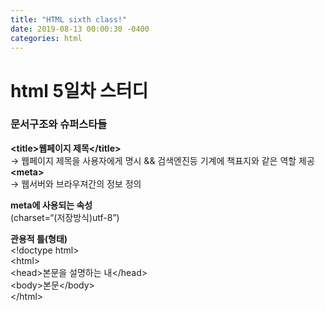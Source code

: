 ```yaml
---
title: "HTML sixth class!"
date: 2019-08-13 00:00:30 -0400
categories: html
---
```

<h1>html 5일차 스터디</h1>
<h3>문서구조와 슈퍼스타들</h3>
<p><strong>&#60title&#62웹페이지 제목&#60/title&#62</strong><br>
-> 웹페이지 제목을 사용자에게 명시 && 검색엔진등 기계에 책표지와 같은 역할 제공<br>
<strong>&#60meta&#62</strong><br>
-> 웹서버와 브라우져간의 정보 정의</p>
<p><strong>meta에 사용되는 속성</strong><br>
(charset=“(저장방식)utf-8”)</p>
<p><strong>관용적 틀(형태)</strong><br>
&#60!doctype html&#62<br>
&#60html&#62<br>
&#60head&#62본문을 설명하는 내&#60/head&#62<br>
&#60body&#62본문&#60/body&#62<br>
&#60/html&#62</p>
